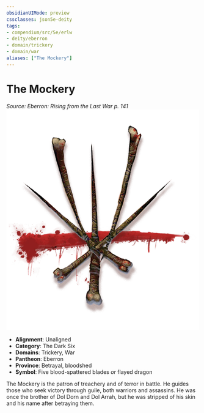 ```yaml
---
obsidianUIMode: preview
cssclasses: json5e-deity
tags:
- compendium/src/5e/erlw
- deity/eberron
- domain/trickery
- domain/war
aliases: ["The Mockery"]
---
```

# The Mockery
*Source: Eberron: Rising from the Last War p. 141* 
![The Dark Six](https://raw.githubusercontent.com/5etools-mirror-3/5etools-img/main/deities/ERLW/The%20Dark%20Six.webp#symbol)

- **Alignment**: Unaligned
- **Category**: The Dark Six
- **Domains**: Trickery, War
- **Pantheon**: Eberron
- **Province**: Betrayal, bloodshed
- **Symbol**: Five blood-spattered blades *or* flayed dragon

The Mockery is the patron of treachery and of terror in battle. He guides those who seek victory through guile, both warriors and assassins. He was once the brother of Dol Dorn and Dol Arrah, but he was stripped of his skin and his name after betraying them.